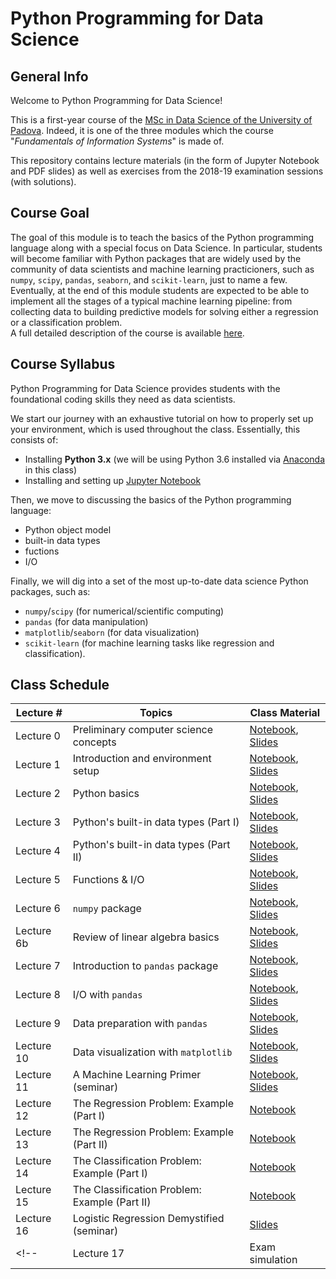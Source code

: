 # Python Programming for Data Science

## General Info

Welcome to Python Programming for Data Science!

This is a first-year course of the [MSc in Data Science of the University of Padova](https://datascience.math.unipd.it/). Indeed, it is one of the three modules which the course "_Fundamentals of Information Systems_" is made of.

This repository contains lecture materials (in the form of Jupyter Notebook and PDF slides) as well as exercises from the 2018-19 examination sessions (with solutions).


## Course Goal

The goal of this module is to teach the basics of the Python programming language along with a special focus on Data Science. In particular, students will become familiar with Python packages that are widely used by the community of data scientists and machine learning practicioners, such as ```numpy```, ```scipy```, ```pandas```, ```seaborn```, and ```scikit-learn```, just to name a few.<br/>
Eventually, at the end of this module students are expected to be able to implement all the stages of a typical machine learning pipeline: from collecting data to building predictive models for solving either a regression or a classification problem.<br/>
A full detailed description of the course is available [here](https://en.didattica.unipd.it/off/2018/LM/SC/SC2377/000ZZ/SCP7078720/N0).

## Course Syllabus
Python Programming for Data Science provides students with the foundational coding skills they need as data scientists. 

We start our journey with an exhaustive tutorial on how to properly set up your environment, which is used throughout the class. Essentially, this consists of:

- Installing **Python 3.x** (we will be using Python 3.6 installed via [Anaconda](https://www.anaconda.com/) in this class)
- Installing and setting up [Jupyter Notebook](https://jupyter.org/)

Then, we move to discussing the basics of the Python programming language:

- Python object model
- built-in data types
- fuctions
- I/O

Finally, we will dig into a set of the most up-to-date data science Python packages, such as:

- ```numpy```/```scipy``` (for numerical/scientific computing)
- ```pandas``` (for data manipulation)
- ```matplotlib```/```seaborn``` (for data visualization)
- ```scikit-learn``` (for machine learning tasks like regression and classification). 

## Class Schedule

| Lecture \# | Topics                                        | Class Material | 
|------------|-----------------------------------------------|----------------|
| Lecture 0  | Preliminary computer science concepts         | [Notebook](./lectures/notebooks/Lecture_00_Preliminaries.ipynb), [Slides](./lectures/slides/Lecture_00_Preliminaries.pdf)                |
| Lecture 1  | Introduction and environment setup            | [Notebook](./lectures/notebooks/Lecture_01_Introduction_And_Environment_Setup.ipynb), [Slides](./lectures/slides/Lecture_01_Introduction_And_Environment_Setup.pdf)               |
| Lecture 2  | Python basics                                 | [Notebook](./lectures/notebooks/Lecture_02_Python_Basics.ipynb), [Slides](./lectures/slides/Lecture_02_Python_Basics.pdf)               |
| Lecture 3  | Python's built-in data types (Part I)         | [Notebook](./lectures/notebooks/Lecture_03_Python_Data_Types_1.ipynb), [Slides](./lectures/slides/Lecture_03_Python_Data_Types_1.pdf)               |
| Lecture 4  | Python's built-in data types (Part II)        | [Notebook](./lectures/notebooks/Lecture_04_Python_Data_Types_2.ipynb), [Slides](./lectures/slides/Lecture_04_Python_Data_Types_2.pdf)               |
| Lecture 5  | Functions & I/O                               | [Notebook](./lectures/notebooks/Lecture_05_Functions_IO.ipynb), [Slides](./lectures/slides/Lecture_05_Functions_IO.pdf)               |
| Lecture 6  | ```numpy``` package                           | [Notebook](./lectures/notebooks/Lecture_06_NumPy.ipynb), [Slides](./lectures/slides/Lecture_06_NumPy.pdf)               |
| Lecture 6b  | Review of linear algebra basics                           | [Notebook](./lectures/notebooks/Lecture_06b_Linear_Algebra_Basics.ipynb), [Slides](./lectures/slides/Lecture_06b_Linear_Algebra_Basics.pdf)               |
| Lecture 7  | Introduction to ```pandas``` package          | [Notebook](./lectures/notebooks/Lecture_07_Introduction_To_Pandas.ipynb), [Slides](./lectures/slides/Lecture_07_Introduction_To_Pandas.pdf)               |
| Lecture 8  | I/O with ```pandas```    | [Notebook](./lectures/notebooks/Lecture_08_Pandas_IO.ipynb), [Slides](./lectures/slides/Lecture_08_Pandas_IO.pdf)               |
| Lecture 9  | Data preparation with ```pandas```    | [Notebook](./lectures/notebooks/Lecture_09_Pandas_Data_Preparation.ipynb), [Slides](./lectures/slides/Lecture_09_Pandas_Data_Preparation.pdf)               |
| Lecture 10  | Data visualization with ```matplotlib```      | [Notebook](./lectures/notebooks/Lecture_10_Matplotlib_Data_Visualization.ipynb), [Slides](./lectures/slides/Lecture_10_Matplotlib_Data_Visualization.pdf)               |
| Lecture 11 | A Machine Learning Primer (seminar)           | [Notebook](./lectures/notebooks/Lecture_11_A_Machine_Learning_Primer.ipynb), [Slides](./lectures/slides/Lecture_11_A_Machine_Learning_Primer.pdf)                |
| Lecture 12 | The Regression Problem: Example (Part I)      | [Notebook](./lectures/notebooks/Lecture_12_The_Regression_Problem_Example_(Part_1).ipynb)|
| Lecture 13 | The Regression Problem: Example (Part II)     | [Notebook](.lectures/notebooks/Lecture_12_The_Regression_Problem_Example_(Part_2).ipynb)|
| Lecture 14 | The Classification Problem: Example (Part I)  | [Notebook](./lectures/notebooks/Lecture_13_The_Classification_Problem_Example_(Part_1).ipynb)|
| Lecture 15 | The Classification Problem: Example (Part II) | [Notebook](./lectures/notebooks/Lecture_13_The_Classification_Problem_Example_(Part_2).ipynb)|
| Lecture 16 | Logistic Regression Demystified (seminar)     | [Slides](./lectures/slides/Lecture_14_Deep_Dive_On_Logistic_Regression.pdf)                |
<!--| Lecture 17 | Exam simulation                               | [Notebook](./lectures/notebooks/Lecture_00_Preliminaries.ipynb), [Slides](./lectures/slides/Lecture_00_Preliminaries.pdf)               |-->
